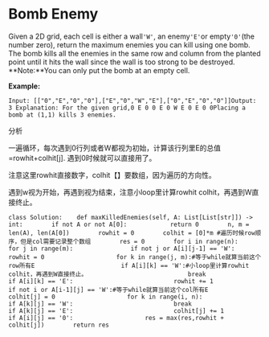 # Bomb Enemy

Given a 2D grid, each cell is either a wall`'W'`, an enemy`'E'`or empty`'0'`\(the number zero\), return the maximum enemies you can kill using one bomb.  
The bomb kills all the enemies in the same row and column from the planted point until it hits the wall since the wall is too strong to be destroyed.  
**Note:**You can only put the bomb at an empty cell.

**Example:**

```text
Input: [["0","E","0","0"],["E","0","W","E"],["0","E","0","0"]]Output: 3 Explanation: For the given grid,0 E 0 0 E 0 W E 0 E 0 0Placing a bomb at (1,1) kills 3 enemies.
```

分析

一遍循环，每次遇到0行列或者W都视为初始，计算该行列里E的总值=rowhit+colhit\[j\]. 遇到0时候就可以直接用了。

注意这里rowhit直接数字，colhit【】要数组，因为遍历的方向性。

遇到w视为开始，再遇到视为结束，注意小loop里计算rowhit colhit，再遇到W直接终止。

```text
class Solution:    def maxKilledEnemies(self, A: List[List[str]]) -> int:        if not A or not A[0]:            return 0        n, m = len(A), len(A[0])        rowhit = 0        colhit = [0]*m #遍历时候row顺序，但是col需要记录整个数组        res = 0        for i in range(n):            for j in range(m):                if not j or A[i][j-1] == 'W':                    rowhit = 0                    for k in range(j, m):#等于while就算当前这个row所有E                        if A[i][k] == 'W':#小loop里计算rowhit colhit，再遇到W直接终止。                            break                        if A[i][k] == 'E':                            rowhit += 1                if not i or A[i-1][j] == 'W':#等于while就算当前这个col所有E                    colhit[j] = 0                    for k in range(i, n):                        if A[k][j] == 'W':                            break                        if A[k][j] == 'E':                            colhit[j] += 1                   if A[i][j] == '0':                    res = max(res,rowhit + colhit[j])        return res
```


